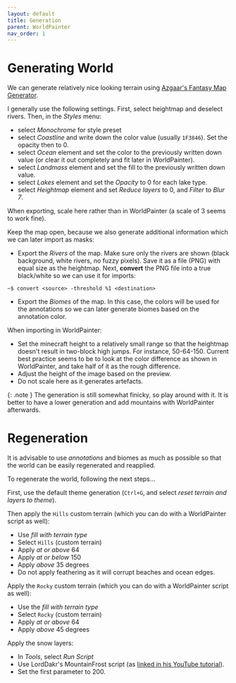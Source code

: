 ```yaml
---
layout: default
title: Generation
parent: WorldPainter
nav_order: 1
---
```


# Generating World

We can generate relatively nice looking terrain using [Azgaar's Fantasy Map
Generator](https://azgaar.github.io/Fantasy-Map-Generator/).

I generally use the following settings. First, select heightmap and deselect
rivers.  Then, in the *Styles* menu:

- select *Monochrome* for style preset
- select *Coastline* and write down the color value (usually `1F3846`). Set
  the opacity then to 0.
- select *Ocean* element and set the color to the previously written down
  value (or clear it out completely and fit later in WorldPainter).
- select *Landmass* element and set the fill to the previously written down
  value.
- select *Lakes* element and set the *Opacity* to 0 for each lake type.
- select *Heightmap* element and set *Reduce layers* to 0, and *Filter* to
  *Blur 7*.

When exporting, scale here rather than in WorldPainter (a scale of 3 seems to
work fine).

Keep the map open, because we also generate additional information which we can
later import as masks:

- Export the *Rivers* of the map. Make sure only the rivers are shown (black
  background, white rivers, no fuzzy pixels). Save it as a file (PNG) with equal
  size as the heightmap. Next, **convert** the PNG file into a true black/white
  so we can use it for imports:

```
~$ convert <source> -threshold %1 <destination>
```

- Export the *Biomes* of the map. In this case, the colors will be used for the
  annotations so we can later generate biomes based on the annotation color.

When importing in WorldPainter:

- Set the minecraft height to a relatively small range so that the heightmap 
  doesn't result in two-block high jumps. For instance, 50-64-150. Current best
  practice seems to be to look at the color difference as shown in WorldPainter,
  and take half of it as the rough difference. 
- Adjust the height of the image based on the preview.
- Do not scale here as it generates artefacts.

{: .note }
The generation is still somewhat finicky, so play around with it. It is better
to have a lower generation and add mountains with WorldPainter afterwards.

# Regeneration

It is advisable to use *annotations* and biomes as much as possible so that the
world can be easily regenerated and reapplied.

To regenerate the world, following the next steps...

First, use the default theme generation (`Ctrl+G`, and select *reset terrain and
layers to theme*).

Then apply the `Hills` custom terrain (which you can do with a WorldPainter
script as well):

- Use *fill with terrain type*
- Select `Hills` (custom terrain)
- Apply *at or above* 64
- Apply *at or below* 150
- Apply *above* 35 degrees
- Do not apply feathering as it will corrupt beaches and ocean edges.

Apply the `Rocky` custom terrain (which you can do with a WorldPainter script as
well):

- Use the *fill with terrain type*
- Select `Rocky` (custom terrain)
- Apply *at or above* 64
- Apply *above* 45 degrees

Apply the snow layers:

- In *Tools*, select *Run Script*
- Use LordDakr's MountainFrost script (as [linked in his YouTube
  tutorial](https://www.youtube.com/watch?v=IK4gcobBBO0)).
- Set the first parameter to 200.


